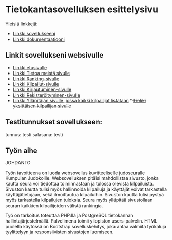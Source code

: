 # Tietokantasovelluksen esittelysivu

Yleisiä linkkejä:

* [Linkki sovellukseeni](http://laimikko.users.cs.helsinki.fi/KuJudo/)
* [Linkki dokumentaatiooni](https://github.com/laimikko1/Tsoha-Bootstrap/blob/master/doc/dokumentaatio.pdf)  
  
<h2>Linkit sovellukseni websivulle</h2>  
    
    
* [Linkki etusivulle](http://laimikko.users.cs.helsinki.fi/KuJudo/)
* [Linkki Tietoa meistä sivulle](http://laimikko.users.cs.helsinki.fi/KuJudo/esittely)
* [Linkki Ranking-sivulle](http://laimikko.users.cs.helsinki.fi/KuJudo/ranking)
* [Linkki Kilpailut-sivulle](http://laimikko.users.cs.helsinki.fi/KuJudo/kilpailut)
* [Linkki Kirjautuminen-sivulle](http://laimikko.users.cs.helsinki.fi/KuJudo/kirjautuminen)
* [Linkki Rekisteröityminen-sivulle](http://laimikko.users.cs.helsinki.fi/KuJudo/rekisteroityminen)
* [Linkki Ylläpitäjän sivulle, jossa kaikki kilpailijat listataan](http://laimikko.users.cs.helsinki.fi/KuJudo/yllapitajan_sivu)
*<del> [Linkki yksittäisen kilpailijan sivulle](http://laimikko.users.cs.helsinki.fi/KuJudo/kayttajan_sivu/14) <del>

## Testitunnukset sovellukseen:
tunnus: testi
salasana: testi

  
## Työn aihe

JOHDANTO

Työn tavoitteena on luoda websovellus kuvitteeliselle judoseuralle Kumpulan Judokoille.
Websovelluksen pitäisi mahdollistaa sivusto, jonka kautta seura voi tiedottaa toiminnastaan ja tulossa olevista kilpailuista. Sivuston kautta tulisi myös hallinnoida kilpailuja ja käyttäjät voivat tarkastella käyttäjätietojaan, sekä ilmoittautua kilpailuihin. Sivuston kautta tulisi pystyä myös tarkastella kilpailujen tuloksia. Seura myös ylläpitää sivustollaan seuran kaikkien kilpailijoiden välistä rankingia.

Työ on tarkoitus toteuttaa PHP:llä ja PostgreSQL tietokannan hallintajärjestelmällä. Palvelimena toimii yliopiston users-palvelin. HTML puolella käytössä on Bootstrap sovelluskehitys, joka antaa valmiita työkaluja tyylittelyyn ja responsiivisten sivustojen luomiseen.



